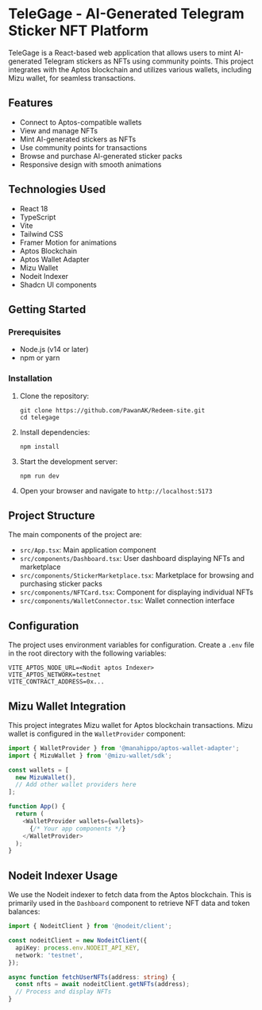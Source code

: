 
# TeleGage - AI-Generated Telegram Sticker NFT Platform

TeleGage is a React-based web application that allows users to mint AI-generated Telegram stickers as NFTs using community points. This project integrates with the Aptos blockchain and utilizes various wallets, including Mizu wallet, for seamless transactions.

## Features

- Connect to Aptos-compatible wallets
- View and manage NFTs
- Mint AI-generated stickers as NFTs
- Use community points for transactions
- Browse and purchase AI-generated sticker packs
- Responsive design with smooth animations

## Technologies Used

- React 18
- TypeScript
- Vite
- Tailwind CSS
- Framer Motion for animations
- Aptos Blockchain
- Aptos Wallet Adapter
- Mizu Wallet
- Nodeit Indexer
- Shadcn UI components

## Getting Started

### Prerequisites

- Node.js (v14 or later)
- npm or yarn

### Installation

1. Clone the repository:
   ```
   git clone https://github.com/PawanAK/Redeem-site.git
   cd telegage
   ```

2. Install dependencies:
   ```
   npm install
   ```

3. Start the development server:
   ```
   npm run dev
   ```

4. Open your browser and navigate to `http://localhost:5173`

## Project Structure

The main components of the project are:

- `src/App.tsx`: Main application component
- `src/components/Dashboard.tsx`: User dashboard displaying NFTs and marketplace
- `src/components/StickerMarketplace.tsx`: Marketplace for browsing and purchasing sticker packs
- `src/components/NFTCard.tsx`: Component for displaying individual NFTs
- `src/components/WalletConnector.tsx`: Wallet connection interface

## Configuration

The project uses environment variables for configuration. Create a `.env` file in the root directory with the following variables:

```
VITE_APTOS_NODE_URL=<Nodit aptos Indexer>
VITE_APTOS_NETWORK=testnet
VITE_CONTRACT_ADDRESS=0x...
```

## Mizu Wallet Integration

This project integrates Mizu wallet for Aptos blockchain transactions. Mizu wallet is configured in the `WalletProvider` component:

```typescript
import { WalletProvider } from '@manahippo/aptos-wallet-adapter';
import { MizuWallet } from '@mizu-wallet/sdk';

const wallets = [
  new MizuWallet(),
  // Add other wallet providers here
];

function App() {
  return (
    <WalletProvider wallets={wallets}>
      {/* Your app components */}
    </WalletProvider>
  );
}
```

## Nodeit Indexer Usage

We use the Nodeit indexer to fetch data from the Aptos blockchain. This is primarily used in the `Dashboard` component to retrieve NFT data and token balances:

```typescript
import { NodeitClient } from '@nodeit/client';

const nodeitClient = new NodeitClient({
  apiKey: process.env.NODEIT_API_KEY,
  network: 'testnet',
});

async function fetchUserNFTs(address: string) {
  const nfts = await nodeitClient.getNFTs(address);
  // Process and display NFTs
}
```
